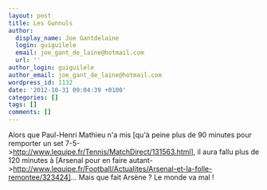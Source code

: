 ```yaml
---
layout: post
title: Les Gunnuls
author:
  display_name: Joe Gantdelaine
  login: guiguilele
  email: joe_gant_de_laine@hotmail.com
  url: ''
author_login: guiguilele
author_email: joe_gant_de_laine@hotmail.com
wordpress_id: 1132
date: '2012-10-31 09:04:39 +0100'
categories: []
tags: []
comments: []
---
```

Alors que Paul-Henri Mathieu n'a mis [qu'à peine plus de 90 minutes pour remporter un set 7-5->http://www.lequipe.fr/Tennis/MatchDirect/131563.html], il aura fallu plus de 120 minutes à [Arsenal pour en faire autant->http://www.lequipe.fr/Football/Actualites/Arsenal-et-la-folle-remontee/323424]... Mais que fait Arsène ? Le monde va mal !
